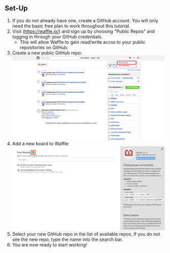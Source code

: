 ## Set-Up

1) If you do not already have one, create a GitHub account. You will only need the basic free plan to work throughout this tutorial. 
2) Visit (https://waffle.io/) and sign up by choosing "Public Repos" and logging in through your GitHub credentials. 
	- This will allow Waffle to gain read/write accss to your public repositories on GitHub.
3) Create a new public GitHub repo:
![Make new github repo](/images/gh_new_repo.png?raw=true "New GitHub Repo")
4) Add a new board to Waffle:
![Add new Waffle board](/images/w_homescreen.png?raw=true "New Waffle Board")
5) Select your new GitHub repo in the list of available repos. If you do not see the new repo, type the name into the search bar.
6) You are now ready to start working!